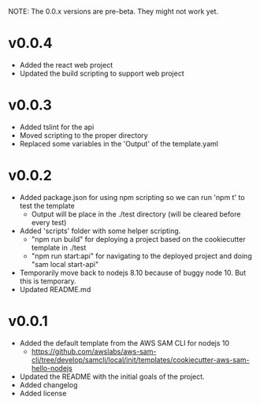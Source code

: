 NOTE: The 0.0.x versions are pre-beta. They might not work yet.

# v0.0.4
* Added the react web project
* Updated the build scripting to support web project

# v0.0.3
* Added tslint for the api
* Moved scripting to the proper directory
* Replaced some variables in the 'Output' of the template.yaml

# v0.0.2
* Added package.json for using npm scripting so we can run 'npm t' to test the template
    - Output will be place in the ./test directory (will be cleared before every test)
* Added 'scripts' folder with some helper scripting.
    - "npm run build" for deploying a project based on the cookiecutter template in ./test
    - "npm run start:api" for navigating to the deployed project and doing "sam local start-api"
* Temporarily move back to nodejs 8.10 because of buggy node 10. But this is temporary.
* Updated README.md
 
# v0.0.1
* Added the default template from the AWS SAM CLI for nodejs 10
    - https://github.com/awslabs/aws-sam-cli/tree/develop/samcli/local/init/templates/cookiecutter-aws-sam-hello-nodejs
* Updated the README with the initial goals of the project.
* Added changelog
* Added license